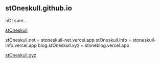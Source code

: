 ## stOneskull.github.io

nOt sure..

[stOneskull](https://github.com/stOneskull)

stOneskull.net = stoneskull-net.vercel.app
stOneskull.info = stoneskull-info.vercel.app
blog.stOneskull.xyz = stoneblog.vercel.app

[stOneskull.xyz](https://stOneskull.xyz)
